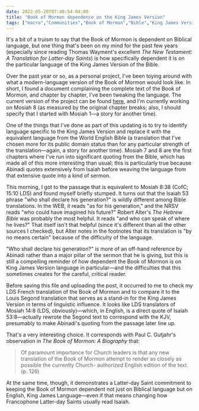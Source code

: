```yaml
---
date: 2022-05-20T07:48:54-04:00
title: "Book of Mormon dependence on the King James Version"
tags: ["macro","Communities","Book of Mormon","Bible","King James Version","Abinadi","rereading the Book of Mormon project","World English Bible","New Revised Standard Version", "Robert Alter","French","Louis Segond"]
---
```


It's a bit of a truism to say that the Book of Mormon is dependent on Biblical language, but one thing that's been on my mind for the past few years (especially since reading Thomas Wayment's excellent *The New Testament: A Translation for Latter-day Saints*) is how specifically dependent it is on the particular language of the King James Version of the Bible. 

Over the past year or so, as a personal project, I've been toying around with what a modern-language version of the Book of Mormon would look like. In short, I found a document complaining the complete text of the Book of Mormon, and chapter by chapter, I've been tweaking the language. The current version of the project can be found [here](https://loving-mclean-afcc19.netlify.app/), and I'm currently working on Mosiah 8 (as measured by the original chapter breaks; also, I should specify that I started with Mosiah 1—a story for another time).

One of the things that I've done as part of this updating is to try to identify language specific to the King James Version and replace it with the equivalent language from the World English Bible (a translation that I've chosen more for its public domain status than for any particular strength of the translation—again, a story for another time). Mosiah 7 and 8 are the first chapters where I've run into significant quoting from the Bible, which has made all of this more interesting than usual; this is particularly true because Abinadi quotes extensively from Isaiah before weaving the language from that extensive quote into a kind of sermon. 

This morning, I got to the passage that is equivalent to Mosiah 8:38 (CofC; 15:10 LDS) and found myself briefly stumped. It turns out that the Isaiah 53 phrase "who shall declare his generation?" is wildly different among Bible translations. In the WEB, it reads "as for his generation," and the NRSV reads "who could have imagined his future?" Robert Alter's *The Hebrew Bible* was probably the most helpful. It reads "and who can speak of where he lives?" That itself isn't that helpful (since it's different than all the other sources I checked), but Alter notes in the footnotes that its translation is "by no means certain" because of the difficulty of the language. 

"Who shall declare his generation?" is more of an off-hand reference by Abinadi rather than a major pillar of the sermon that he is giving, but this is still a compelling reminder of how dependent the Book of Mormon is on King James Version language in particular—and the difficulties that this sometimes creates for the careful, critical reader.

Before saving this file and uploading the post, it occurred to me to check my LDS French translation of the Book of Mormon and to compare it to the Louis Segond translation that serves as a stand-in for the King James Version in terms of linguistic influence. It looks like LDS translators of Mosiah 14:8 (LDS, obviously)—which, in English, is a direct quote of Isaiah 53:8—actually rewrote the Segond text to correspond with the KJV, presumably to make Abinadi's quoting from the passage later line up. 

That's a very interesting choice. It corresponds with Paul C. Gutjahr's observation in *The *Book of Mormon*: A Biography* that:

> Of paramount importance for Church leaders is that any new translation of the Book of Mormon attempt to render as closely as possible the currently Church- authorized English edition of the text. (p. 126)

At the same time, though, it demonstrates a Latter-day Saint commitment to keeping the Book of Mormon dependent not just on Biblical language but on English, King James Language—even if that means changing how Francophone Latter-day Saints usually read Isaiah.
